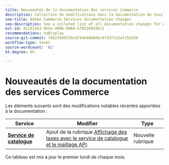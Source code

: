 ```yaml
---
title: Nouveautés de la documentation des services Commerce
description: Collection de modifications dans la documentation de tous les services Commerce
seo-title: Adobe Commerce Services documentation changes
seo-description: See a collated list of all documentation changes for Adobe Commerce Services and integration services.
exl-id: dcc613e3-955e-4006-9984-bf05289d3bc1
recommendations: noDisplay
source-git-commit: 7d62f8d5539cd744e98d8d6c072d77a2a7c5a256
workflow-type: tm+mt
source-wordcount: '62'
ht-degree: 0%

---
```


# Nouveautés de la documentation des services Commerce

Les éléments suivants sont des modifications notables récentes apportées à la documentation :

| Service | Modifier | Type |
| -- | -- | -- |
| [**Service de catalogue**](../live-search/overview.md) | Ajout de la rubrique [Affichage des taxes avec le service de catalogue et le maillage API](https://experienceleague.adobe.com/docs/commerce-merchant-services/catalog-service/taxes.html). | Nouvelle rubrique |

Ce tableau est mis à jour le premier lundi de chaque mois.
